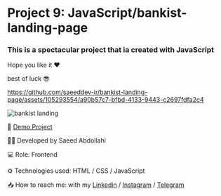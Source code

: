 # Project 9: JavaScript/bankist-landing-page

### This is a spectacular project that ia created with JavaScript

Hope you like it ❤

best of luck 😎



https://github.com/saeeddev-ir/bankist-landing-page/assets/105293554/a90b57c7-bfbd-4133-9443-c2697fdfa2c4



![bankist landing](https://github.com/saeeddev-ir/bankist-landing-page/assets/105293554/88c4a55d-684c-457f-b052-26e6830721b9)




🔗 [Demo Project](https://saeeddev-ir.github.io/bankist-landing-page/)

👨‍💻 Developed by Saeed Abdollahi

💻 Role: Frontend

⚙ Technologies used: HTML / CSS / JavaScript

📥 How to reach me: with my [Linkedin](https://www.linkedin.com/in/saeeddev-ir) / [Instagram](https://instagram.com/saeeddev_ir) / [Telegram](https://t.me/saeeddev_ir)
